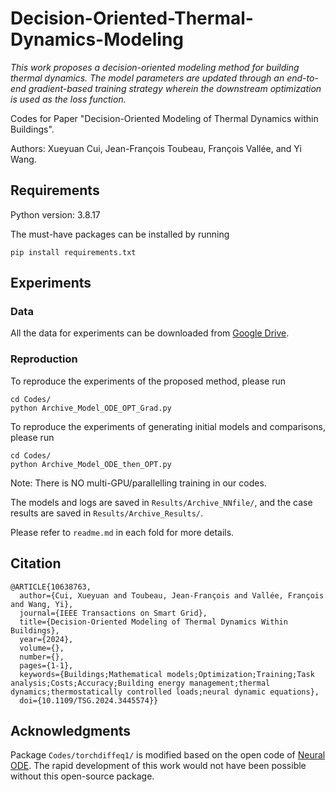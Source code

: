 # Decision-Oriented-Thermal-Dynamics-Modeling

_This work proposes a decision-oriented modeling method for building thermal dynamics. The model parameters are updated through an end-to-end gradient-based training strategy wherein the downstream optimization is used as the loss function._

Codes for Paper "Decision-Oriented Modeling of Thermal Dynamics within Buildings".

Authors: Xueyuan Cui, Jean-François Toubeau, François Vallée, and Yi Wang.

## Requirements
Python version: 3.8.17

The must-have packages can be installed by running
```
pip install requirements.txt
```

## Experiments
### Data
All the data for experiments can be downloaded from [Google Drive](https://drive.google.com/drive/folders/1bLnuXXj0fGOjxzkPeCBybAkFgsqIVPYU?usp=sharing).

### Reproduction
To reproduce the experiments of the proposed method, please run
```
cd Codes/
python Archive_Model_ODE_OPT_Grad.py
```
To reproduce the experiments of generating initial models and comparisons, please run
```
cd Codes/
python Archive_Model_ODE_then_OPT.py
```
Note: There is NO multi-GPU/parallelling training in our codes. 

The models and logs are saved in ```Results/Archive_NNfile/```, and the case results are saved in ```Results/Archive_Results/```.

Please refer to ```readme.md``` in each fold for more details.

## Citation
```
@ARTICLE{10638763,
  author={Cui, Xueyuan and Toubeau, Jean-François and Vallée, François and Wang, Yi},
  journal={IEEE Transactions on Smart Grid}, 
  title={Decision-Oriented Modeling of Thermal Dynamics Within Buildings}, 
  year={2024},
  volume={},
  number={},
  pages={1-1},
  keywords={Buildings;Mathematical models;Optimization;Training;Task analysis;Costs;Accuracy;Building energy management;thermal dynamics;thermostatically controlled loads;neural dynamic equations},
  doi={10.1109/TSG.2024.3445574}}
```

## Acknowledgments
Package ```Codes/torchdiffeq1/``` is modified based on the open code of [Neural ODE](https://github.com/rtqichen/torchdiffeq). The rapid development of this work would not have been possible without this open-source package. 
